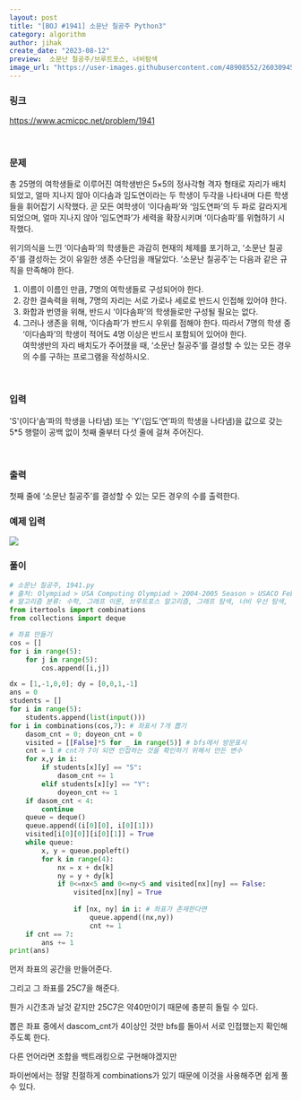 ```yaml
---
layout: post
title: "[BOJ #1941] 소문난 칠공주 Python3"
category: algorithm
author: jihak
create_date: "2023-08-12"
preview:  소문난 칠공주/브루트포스, 너비탐색
image_url: "https://user-images.githubusercontent.com/48908552/260309451-88f3b84e-582f-4f8d-8734-7cc19e3e6822.png"
---
```


### 링크

<a href= "https://www.acmicpc.net/problem/1941">https://www.acmicpc.net/problem/1941</a>

<br>

### 문제

총 25명의 여학생들로 이루어진 여학생반은 5×5의 정사각형 격자 형태로 자리가 배치되었고, 얼마 지나지 않아 이다솜과 임도연이라는 두 학생이 두각을 나타내며 다른 학생들을 휘어잡기 시작했다. 곧 모든 여학생이 ‘이다솜파’와 ‘임도연파’의 두 파로 갈라지게 되었으며, 얼마 지나지 않아 ‘임도연파’가 세력을 확장시키며 ‘이다솜파’를 위협하기 시작했다.

위기의식을 느낀 ‘이다솜파’의 학생들은 과감히 현재의 체제를 포기하고, ‘소문난 칠공주’를 결성하는 것이 유일한 생존 수단임을 깨달았다. ‘소문난 칠공주’는 다음과 같은 규칙을 만족해야 한다.

1. 이름이 이름인 만큼, 7명의 여학생들로 구성되어야 한다.
2. 강한 결속력을 위해, 7명의 자리는 서로 가로나 세로로 반드시 인접해 있어야 한다.
3. 화합과 번영을 위해, 반드시 ‘이다솜파’의 학생들로만 구성될 필요는 없다.
4. 그러나 생존을 위해, ‘이다솜파’가 반드시 우위를 점해야 한다. 따라서 7명의 학생 중 ‘이다솜파’의 학생이 적어도 4명 이상은 반드시 포함되어 있어야 한다.    
여학생반의 자리 배치도가 주어졌을 때, ‘소문난 칠공주’를 결성할 수 있는 모든 경우의 수를 구하는 프로그램을 작성하시오.

<br>

### 입력

'S'(이다‘솜’파의 학생을 나타냄) 또는 'Y'(임도‘연’파의 학생을 나타냄)을 값으로 갖는 5*5 행렬이 공백 없이 첫째 줄부터 다섯 줄에 걸쳐 주어진다.

<br>

### 출력

첫째 줄에 ‘소문난 칠공주’를 결성할 수 있는 모든 경우의 수를 출력한다.  


### 예제 입력

<img src="https://user-images.githubusercontent.com/48908552/260309043-7e7a531e-c460-4529-b83b-400bb98f498d.png"/>

<br>

### 풀이


```python
# 소문난 칠공주, 1941.py
# 출처: Olympiad > USA Computing Olympiad > 2004-2005 Season > USACO February 2005 Contest > Silver 2번
# 알고리즘 분류: 수학, 그래프 이론, 브루트포스 알고리즘, 그래프 탐색, 너비 우선 탐색, 조합론, 백트래킹
from itertools import combinations
from collections import deque

# 좌표 만들기
cos = []
for i in range(5):
    for j in range(5):
        cos.append([i,j])

dx = [1,-1,0,0]; dy = [0,0,1,-1]
ans = 0
students = []
for i in range(5):
    students.append(list(input()))
for i in combinations(cos,7): # 좌표서 7개 뽑기
    dasom_cnt = 0; doyeon_cnt = 0
    visited = [[False]*5 for _ in range(5)] # bfs에서 방문표시
    cnt = 1 # cnt가 7이 되면 인접하는 것을 확인하기 위해서 만든 변수
    for x,y in i:
        if students[x][y] == "S":
            dasom_cnt += 1         
        elif students[x][y] == "Y":
            doyeon_cnt += 1
    if dasom_cnt < 4:
        continue
    queue = deque()
    queue.append((i[0][0], i[0][1]))
    visited[i[0][0]][i[0][1]] = True
    while queue:
        x, y = queue.popleft()
        for k in range(4):
            nx = x + dx[k]
            ny = y + dy[k]
            if 0<=nx<5 and 0<=ny<5 and visited[nx][ny] == False:
                visited[nx][ny] = True
                
                if [nx, ny] in i: # 좌표가 존재한다면 
                    queue.append((nx,ny)) 
                    cnt += 1
    if cnt == 7:
        ans += 1
print(ans)

```
먼저 좌표의 공간을 만들어준다.

그리고 그 좌표를 25C7을 해준다.

뭔가 시간초과 날것 같지만 25C7은 약40만이기 때문에 충분히 돌릴 수 있다.

 

뽑은 좌표 중에서 dascom_cnt가 4이상인 것만 bfs를 돌아서 서로 인접했는지 확인해주도록 한다.

 

다른 언어라면 조합을 백트래킹으로 구현해야겠지만

파이썬에서는 정말 친절하게 combinations가 있기 때문에 이것을 사용해주면 쉽게 풀 수 있다.
<br>